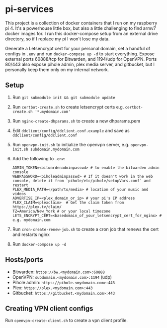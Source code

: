 # pi-services

This project is a collection of docker containers that I run on my raspberry pi 4.  It's a powerhouse little box, but also a little challenging to find armv7 docker images for.  I run this docker-compose setup from an external drive directory, so if I replace my pi I won't lose my data.

Generate a Letsencrypt cert for your personal domain, set a handful of configs in `.env` and run `docker-compose up -d` to start everything.  Expose external ports 60888/tcp for Bitwarden, and 1194/udp for OpenVPN.  Ports 80/443 also expose pihole admin, plex media server, and gitbucket, but I personally keep them only on my internal network.

## Setup

1. Run `git submodule init && git submodule update`
2. Run `certbot-create.sh` to create letsencrypt certs e.g. `certbot-create.sh '*.mydomain.com'`
3. Run `nginx-create-dhparams.sh` to create a new dhparams.pem 
4. Edit `ddclient/config/ddclient.conf.example` and save as `ddclient/config/ddclient.conf`
5. Run `openvpn-init.sh` to initialize the openvpn server, e.g. `openvpn-init.sh subdomain.mydomain.com`
6. Add the following to `.env`:

	```
	ADMIN_TOKEN=<bitwardenadminpasswd> # to enable the bitwarden admin console
	WEBPASSWORD=<piholeadminpasswd> # If it doesn't work in the web console, delete it from `pihole/etc/pihole/setupVars.conf` and restart
	PLEX_MEDIA_PATH=</path/to/media> # location of your music and videos
	ADVERTISE_IP=<plex_domain_or_ip> # your pi's IP address
	PLEX_CLAIM=<plexclaim>  # Get the claim token from https://plex.tv/claim/
	TZ=America/New_York # or your local timezone
	LETS_ENCRYPT_CERT=<basedomain_of_your_letsencrypt_cert_for_nginx> # e.g. mydomain.com
	```

7. Run `cron-create-renew-job.sh` to create a cron job that renews the cert and restarts nginx
8. Run `docker-compose up -d`

## Hosts/ports

* Bitwarden: `https://bw.<mydomain.com>:60888`
* OpenVPN: `subdomain.<mydomain.com>:1194` (udp)
* Pihole admin: `https://pihole.<mydomain.com>:443`
* Plex: `https://plex.<mydomain.com>:443`
* Gitbucket: `https://gitbucket.<mydomain.com>:443`

## Creating VPN client configs

Run `openvpn-create-client.sh` to create a vpn client profile.

